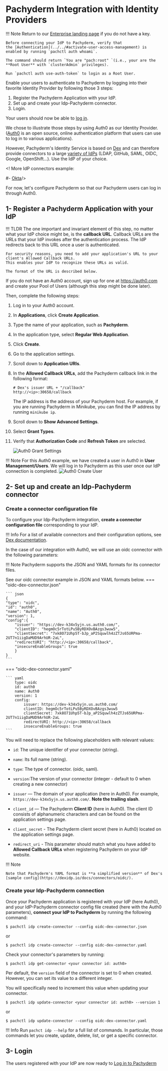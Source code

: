 # Pachyderm Integration with Identity Providers

!!! Note
    Return to our [Enterprise landing page](https://docs.pachyderm.com/latest/enterprise/) if you do not have a key.

    Before connecting your IdP to Pachyderm, verify that
    the [Authentication](../../#activate-user-access-management) is enabled by running `pachctl auth whoami`.

    The command should return `You are "pach:root" `(i.e., your are the **Root User** with `clusterAdmin` privileges). 
    
    Run `pachctl auth use-auth-token` to login as a Root User.
    

Enable your users to authenticate to Pachyderm by logging into their favorite Identity Provider by
following those 3 steps:

1. Register the Pachyderm Application with your IdP.
1. Set up and create your Idp-Pachyderm connector.
1. Login.

Your users should now be able to [log in](./login.md).

We chose to illustrate those steps
by using Auth0 as our Identity Provider.
([Auth0](https://auth0.com/) is an open source, online authentication platform that
users can use to log in to various applications).

However, Pachyderm's Identity Service is based on [Dex](https://dexidp.io/docs/) 
and can therefore provide connectors to a large [variety of IdPs](https://dexidp.io/docs/connectors/) (LDAP, GitHub, SAML, OIDC, Google, OpenShift...). 
Use the IdP of your choice.

<! More IdP connectors example:

#- [Okta](./connectors/okta.md)/>

For now, let's configure Pachyderm so that our
Pachyderm users can log in through Auth0.

## 1- Register a Pachyderm Application with your IdP

!!! TLDR
    The one important and invariant element of this step, 
    no matter what your IdP choice might be, is the **callback URL**.
    Callback URLs are the URLs that your IdP invokes after the authentication process. 
    The IdP redirects back to this URL once a user is authenticated.

    For security reasons, you need to add your application's URL to your client's Allowed Callback URLs.
    This enables your IdP to recognize these URLs as valid. 

    The format of the URL is described below. 


If you do not have an Auth0 account, sign up for one
at https://auth0.com and create your Pool of Users 
(although this step might be done later).

Then, complete the following steps:

1. Log in to your Auth0 account.
1. In **Applications**, click **Create Application**.
1. Type the name of your application, such as **Pachyderm**.
1. In the application type, select **Regular Web Application**.
1. Click **Create**.
1. Go to the application settings.
1. Scroll down to **Application URIs**.
1. In the **Allowed Callback URLs**, add the Pachyderm callback link in the
   following format:

    ```shell
    # Dex's issuer URL + "/callback"
    http://<ip>:30658/callback
    ```

    The IP address is the address of your Pachyderm host. For example,
    if you are running Pachyderm in Minikube, you can find the IP
    address by running `minikube ip`. 

1. Scroll down to **Show Advanced Settings**.
1. Select **Grant Types**.
1. Verify that **Authorization Code** and **Refresh Token** are selected.

   ![Auth0 Grant Settings](../images/auth0-grant-settings.png)

!!! Note
    For this Auth0 example, we have created a user in Auth0 in **User Management/Users**.
    We will log in to Pachyderm as this user once our IdP connection is completed.
    ![Auth0 Create User](../images/auth0-create-user.png)

## 2- Set up and create an Idp-Pachyderm connector

### Create a connector configuration file
To configure your Idp-Pachyderm integration, **create a connector configuration file** corresponding to your IdP. 

!!! Info
    For a list of available connectors and their configuration options, see [Dex documentation](https://dexidp.io/docs/connectors/).

In the case of our integration with Auth0, we will use an oidc connector with the following parameters:

!!! Note
    Pachyderm supports the JSON and YAML formats for its connector files. 

See our oidc connector example in JSON and YAML formats below.
=== "oidc-dex-connector.json"

    ``` json
    {
    "type": "oidc",
    "id": "auth0",
    "name": "Auth0",
    "version": 1,
    "config":{
        "issuer": "https://dev-k34x5yjn.us.auth0.com/",
        "clientID": "hegmOc5rTotLPu5ByRDXOvBAzgs3wuw5",
        "clientSecret": "7xk8O71Uhp5T-bJp_aP2Squwlh4zZTJs65URPma-2UT7n1iigDaMUD9ArhUR-2aL",
        "redirectURI": "http://<ip>:30658/callback",
        "insecureEnableGroups": true
        }
    }
    ```
=== "oidc-dex-connector.yaml"

    ``` yaml
        type: oidc
        id: auth0
        name: Auth0
        version: 1
        config:
            issuer: https://dev-k34x5yjn.us.auth0.com/
            clientID: hegmOc5rTotLPu5ByRDXOvBAzgs3wuw5
            clientSecret: 7xk8O71Uhp5T-bJp_aP2Squwlh4zZTJs65URPma-2UT7n1iigDaMUD9ArhUR-2aL
            redirectURI: http://<ip>:30658/callback
            insecureEnableGroups: true
    ```

You will need to replace the following placeholders with relevant values:

- `id`: The unique identifier of your connector (string).

- `name`: Its full name (string).

- `type`: The type of connector. (oidc, saml).

- `version`:The version of your connector (integer - default to 0 when creating a new connector)

- `issuer` — The domain of your application (here in Auth0). For example,
`https://dev-k34x5yjn.us.auth0.com/`. **Note the trailing slash**.

- `client_id` — The Pachyderm **Client ID** (here in Auth0). The client ID
consists of alphanumeric characters and can be found on the application
settings page.

- `client_secret` - The Pachyderm client secret (here in Auth0) located
on the application settings page.

- `redirect_uri` - This parameter should match what you have added
to **Allowed Callback URLs** when registering Pachyderm on your IdP website.

!!! Note

    Note that Pachyderm's YAML format is **a simplified version** of Dex's [sample config](https://dexidp.io/docs/connectors/oidc/).

### Create your Idp-Pachyderm connection
Once your Pachyderm application is registered with your IdP (here Auth0), 
and your IdP-Pachyderm connector config file created (here with the Auth0 parameters), **connect your IdP to Pachyderm** by running the following command:

```shell
$ pachctl idp create-connector --config oidc-dex-connector.json
```
or
```shell
$ pachctl idp create-connector --config oidc-dex-connector.yaml
```
Check your connector's parameters by running:
```shell
$ pachctl idp get-connector <your connector id: auth0>
```

Per default, the `version` field of the connector is set to 0 when created.
However, you can set its value to a different integer.

You will specifically need to increment this value when updating your connector.
```shell
$ pachctl idp update-connector <your connector id: auth0> --version 1
```
or
```shell
$ pachctl idp update-connector --config oidc-dex-connector.yaml
```
!!! Info
    Run `pachct idp --help` for a full list of commands.
    In particular, those commands let you create, update, delete, list, or get a specific connector.

## 3- Login
The users registered with your IdP are now ready to [Log in to Pachyderm](./login.md)